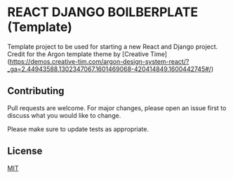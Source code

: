 # REACT DJANGO BOILBERPLATE (Template)

Template project to be used for starting a new React and Django project.
Credit for the Argon template theme by [Creative Time] (https://demos.creative-tim.com/argon-design-system-react/?_ga=2.44943588.1302347067.1601469068-420414849.1600442745#/) 

## Contributing

Pull requests are welcome. For major changes, please open an issue first to discuss what you would like to change.

Please make sure to update tests as appropriate.

## License

[MIT](https://choosealicense.com/licenses/mit/)
